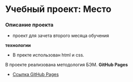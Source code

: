 # Учебный проект: Место

### Описание проекта
* проект для зачета второго месяца обучения

**технологии**
* В пректе использован html и css.

В проекте реализована методология БЭМ.
**GitHub Pages**

* [Ссылка GitHub Pages]()